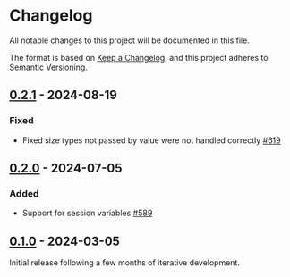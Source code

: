 # Changelog

All notable changes to this project will be documented in this file.

The format is based on [Keep a Changelog](https://keepachangelog.com/en/1.0.0/), and this project adheres
to [Semantic Versioning](https://semver.org/spec/v2.0.0.html).

## [0.2.1] - 2024-08-19

### Fixed

* Fixed size types not passed by value were not handled correctly [#619](https://github.com/omnigres/omnigres/pull/619])

## [0.2.0] - 2024-07-05

### Added

* Support for session variables [#589](https://github.com/omnigres/omnigres/pull/589)

## [0.1.0] - 2024-03-05

Initial release following a few months of iterative development.

[Unreleased]: https://github.com/omnigres/omnigres/commits/next/omni_httpd

[0.1.0]: [https://github.com/omnigres/omnigres/pull/511]

[0.2.0]: [https://github.com/omnigres/omnigres/pull/589]

[0.2.1]: [https://github.com/omnigres/omnigres/pull/619]
